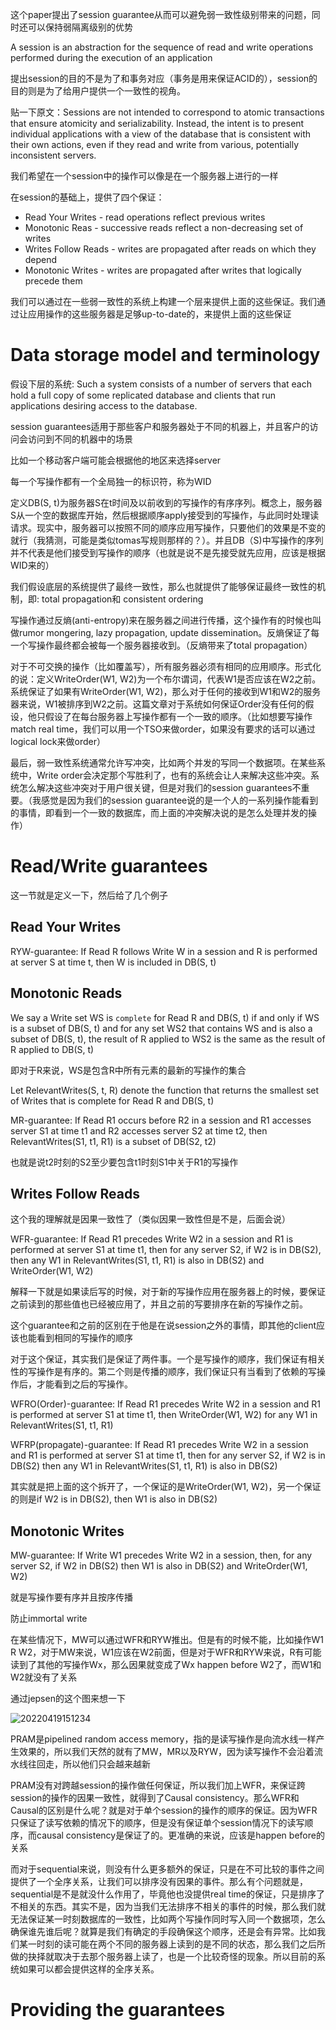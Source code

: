 这个paper提出了session guarantee从而可以避免弱一致性级别带来的问题，同时还可以保持弱隔离级别的优势

A session is an abstraction for the sequence of read and write operations performed during the execution of an application

提出session的目的不是为了和事务对应（事务是用来保证ACID的），session的目的则是为了给用户提供一个一致性的视角。

贴一下原文：Sessions are not intended to correspond to atomic transactions that ensure atomicity and serializability. Instead, the intent is to present individual applications with a view of the database that is consistent with their own actions, even if they read and write from various, potentially inconsistent servers.

我们希望在一个session中的操作可以像是在一个服务器上进行的一样

在session的基础上，提供了四个保证：
* Read Your Writes - read operations reflect previous writes
* Monotonic Reas - successive reads reflect a non-decreasing set of writes
* Writes Follow Reads - writes are propagated after reads on which they depend
* Monotonic Writes - writes are propagated after writes that logically precede them

我们可以通过在一些弱一致性的系统上构建一个层来提供上面的这些保证。我们通过让应用操作的这些服务器是足够up-to-date的，来提供上面的这些保证

# Data storage model and terminology

假设下层的系统: Such a system consists of a number of servers that each hold a full copy of some replicated database and clients that run applications desiring access to the database.

session guarantees适用于那些客户和服务器处于不同的机器上，并且客户的访问会访问到不同的机器中的场景

比如一个移动客户端可能会根据他的地区来选择server

每一个写操作都有一个全局独一的标识符，称为WID

定义DB(S, t)为服务器S在t时间及以前收到的写操作的有序序列。概念上，服务器S从一个空的数据库开始，然后根据顺序apply接受到的写操作，与此同时处理读请求。现实中，服务器可以按照不同的顺序应用写操作，只要他们的效果是不变的就行（我猜测，可能是类似tomas写规则那样的？）。并且DB（S)中写操作的序列并不代表是他们接受到写操作的顺序（也就是说不是先接受就先应用，应该是根据WID来的）

我们假设底层的系统提供了最终一致性，那么也就提供了能够保证最终一致性的机制，即: total propagation和 consistent ordering

写操作通过反熵(anti-entropy)来在服务器之间进行传播，这个操作有的时候也叫做rumor mongering, lazy propagation, update dissemination。反熵保证了每一个写操作最终都会被每一个服务器接收到。（反熵带来了total propagation）

对于不可交换的操作（比如覆盖写），所有服务器必须有相同的应用顺序。形式化的说：定义WriteOrder(W1, W2)为一个布尔谓词，代表W1是否应该在W2之前。系统保证了如果有WriteOrder(W1, W2)，那么对于任何的接收到W1和W2的服务器来说，W1被排序到W2之前。这篇文章对于系统如何保证Order没有任何的假设，他只假设了在每台服务器上写操作都有一个一致的顺序。（比如想要写操作match real time，我们可以用一个TSO来做order，如果没有要求的话可以通过logical lock来做order）

最后，弱一致性系统通常允许写冲突，比如两个并发的写同一个数据项。在某些系统中，Write order会决定那个写胜利了，也有的系统会让人来解决这些冲突。系统怎么解决这些冲突对于用户很关键，但是对我们的session guarantees不重要。（我感觉是因为我们的session guarantee说的是一个人的一系列操作能看到的事情，即看到一个一致的数据库，而上面的冲突解决说的是怎么处理并发的操作）

# Read/Write guarantees

这一节就是定义一下，然后给了几个例子

## Read Your Writes

RYW-guarantee: If Read R follows Write W in a session and R is performed at server S at time t, then W is included in DB(S, t)

## Monotonic Reads

We say a Write set WS is `complete` for Read R and DB(S, t) if and only if WS is a subset of DB(S, t) and for any set WS2 that contains WS and is also a subset of DB(S, t), the result of R applied to WS2 is the same as the result of R applied to DB(S, t)

即对于R来说，WS是包含R中所有元素的最新的写操作的集合

Let RelevantWrites(S, t, R) denote the function that returns the smallest set of Writes that is complete for Read R and DB(S, t)

MR-guarantee: If Read R1 occurs before R2 in a session and R1 accesses server S1 at time t1 and R2 accesses server S2 at time t2, then RelevantWrites(S1, t1, R1) is a subset of DB(S2, t2)

也就是说t2时刻的S2至少要包含t1时刻S1中关于R1的写操作

## Writes Follow Reads

这个我的理解就是因果一致性了（类似因果一致性但是不是，后面会说）

WFR-guarantee: If Read R1 precedes Write W2 in a session and R1 is performed at server S1 at time t1, then for any server S2, if W2 is in DB(S2), then any W1 in RelevantWrites(S1, t1, R1) is also in DB(S2) and WriteOrder(W1, W2)

解释一下就是如果读后写的时候，对于新的写操作应用在服务器上的时候，要保证之前读到的那些值也已经被应用了，并且之前的写要排序在新的写操作之前。

这个guarantee和之前的区别在于他是在说session之外的事情，即其他的client应该也能看到相同的写操作的顺序

对于这个保证，其实我们是保证了两件事。一个是写操作的顺序，我们保证有相关性的写操作是有序的。第二个则是传播的顺序，我们保证只有当看到了依赖的写操作后，才能看到之后的写操作。

WFRO(Order)-guarantee: If Read R1 precedes Write W2 in a session and R1 is performed at server S1 at time t1, then WriteOrder(W1, W2) for any W1 in RelevantWrites(S1, t1, R1)

WFRP(propagate)-guarantee: If Read R1 precedes Write W2 in a session and R1 is performed at server S1 at time t1, then for any server S2, if W2 is in DB(S2) then any W1 in RelevantWrites(S1, t1, R1) is also in DB(S2)

其实就是把上面的这个拆开了，一个保证的是WriteOrder(W1, W2)，另一个保证的则是if W2 is in DB(S2), then W1 is also in DB(S2)

## Monotonic Writes

MW-guarantee: If Write W1 precedes Write W2 in a session, then, for any server S2, if W2 in DB(S2) then W1 is also in DB(S2) and WriteOrder(W1, W2)

就是写操作要有序并且按序传播

防止immortal write

在某些情况下，MW可以通过WFR和RYW推出。但是有的时候不能，比如操作W1 R W2，对于MW来说，W1应该在W2前面，但是对于WFR和RYW来说，R有可能读到了其他的写操作Wx，那么因果就变成了Wx happen before W2了，而W1和W2就没有了关系

通过jepsen的这个图来想一下

![20220419151234](https://picsheep.oss-cn-beijing.aliyuncs.com/pic/20220419151234.png)

PRAM是pipelined random access memory，指的是读写操作是向流水线一样产生效果的，所以我们天然的就有了MW，MR以及RYW，因为读写操作不会沿着流水线往回走，所以他们只会越来越新

PRAM没有对跨越session的操作做任何保证，所以我们加上WFR，来保证跨session的操作的因果一致性，就得到了Causal consistency。那么WFR和Causal的区别是什么呢？就是对于单个session的操作的顺序的保证。因为WFR只保证了读写依赖的情况下的顺序，但是没有保证单个session情况下的读写顺序，而causal consistency是保证了的。更准确的来说，应该是happen before的关系

而对于sequential来说，则没有什么更多额外的保证，只是在不可比较的事件之间提供了一个全序关系，让我们可以排序没有因果的事件。那么有个问题就是，sequential是不是就没什么作用了，毕竟他也没提供real time的保证，只是排序了不相关的东西。其实不是，因为当我们无法排序不相关的事件的时候，那么我们就无法保证某一时刻数据库的一致性，比如两个写操作同时写入同一个数据项，怎么确保谁先谁后呢？就算是我们有确定的手段确保这个顺序，还是会有异常。比如我们某一时刻的读可能在两个不同的服务器上读到的是不同的状态，那么我们之后所做的抉择就取决于去那个服务器上读了，也是一个比较奇怪的现象。所以目前的系统如果可以都会提供这样的全序关系。

# Providing the guarantees